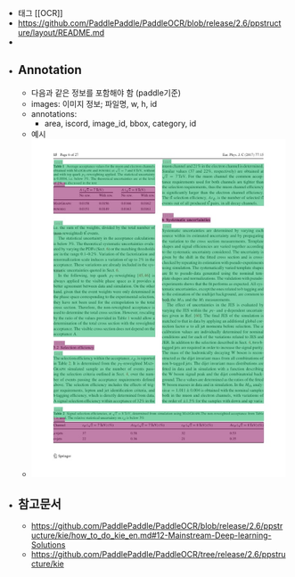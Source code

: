 - 태그 [[OCR]]
- https://github.com/PaddlePaddle/PaddleOCR/blob/release/2.6/ppstructure/layout/README.md
-
- ## Annotation
	- 다음과 같은 정보를 포함해야 함 (paddle기준)
	- images: 이미지 정보; 파일명, w, h, id
	- annotations:
		- area, iscord, image_id, bbox, category, id
	- 예시
	- ![image.png](../assets/image_1669358390230_0.png)
- ## 참고문서
	- https://github.com/PaddlePaddle/PaddleOCR/blob/release/2.6/ppstructure/kie/how_to_do_kie_en.md#12-Mainstream-Deep-learning-Solutions
	- https://github.com/PaddlePaddle/PaddleOCR/tree/release/2.6/ppstructure/kie